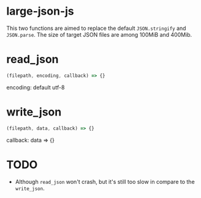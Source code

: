 # large-json-js
This two functions are aimed to replace the default `JSON.stringify` and `JSON.parse`. The size of target JSON files are among 100MiB and 400Mib.


# read_json
```javascript
(filepath, encoding, callback) => {}
```

encoding: default utf-8


# write_json
```javascript
(filepath, data, callback) => {}
```

callback: data => {}

# TODO
* Although `read_json` won't crash, but it's still too slow in compare to the `write_json`. 